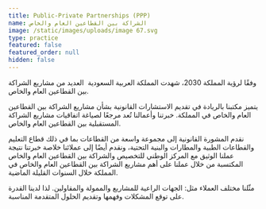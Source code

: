 ```yaml
---
title: Public-Private Partnerships (PPP)
name: الشراكة بين القطاعين العام والخاص
image: /static/images/uploads/image 67.svg
type: practice
featured: false
featured_order: null
hidden: false
---
```

وفقًا لرؤية المملكة 2030، شهدت المملكة العربية السعودية  العديد من مشاريع الشراكة بين القطاعين العام والخاص.

يتميز مكتبنا بالريادة في تقديم الاستشارات القانونية بشأن مشاريع الشراكة بين القطاعين العام والخاص في المملكة. خبرتنا وأعمالنا تُعد مرجعًا لصياغة اتفاقيات مشاريع الشراكة المستقبلية بين القطاعين العام والخاص.

نقدم المشورة القانونية إلى مجموعة واسعة من القطاعات بما في ذلك قطاع التعليم والقطاعات الطبية والمطارات والبنية التحتية، ونقدم أيضًا إلى عملائنا خلاصة خبرتنا نتيجة عملنا الوثيق مع المركز الوطني للتخصيص والشراكة بين القطاعين العام والخاص المكتسبة من خلال عملنا على أهم مشاريع الشراكة بين القطاعين العام والخاص في المملكة خلال السنوات القليلة الماضية.

مثّلنا مختلف العملاء مثل: الجهات الراعية للمشاريع والممولة والمقاولين. لذا لدينا القدرة على توقع المشكلات وفهمها وتقديم الحلول المتقدمة المناسبة.
